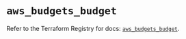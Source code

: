 # `aws_budgets_budget`

Refer to the Terraform Registry for docs: [`aws_budgets_budget`](https://registry.terraform.io/providers/hashicorp/aws/5.95.0/docs/resources/budgets_budget).
